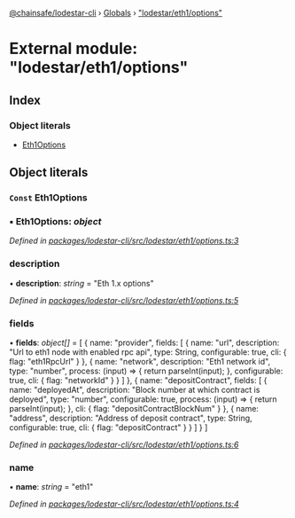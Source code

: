 [@chainsafe/lodestar-cli](../README.md) › [Globals](../globals.md) › ["lodestar/eth1/options"](_lodestar_eth1_options_.md)

# External module: "lodestar/eth1/options"

## Index

### Object literals

* [Eth1Options](_lodestar_eth1_options_.md#const-eth1options)

## Object literals

### `Const` Eth1Options

### ▪ **Eth1Options**: *object*

*Defined in [packages/lodestar-cli/src/lodestar/eth1/options.ts:3](https://github.com/ChainSafe/lodestar/blob/aa20a3b/packages/lodestar-cli/src/lodestar/eth1/options.ts#L3)*

###  description

• **description**: *string* = "Eth 1.x options"

*Defined in [packages/lodestar-cli/src/lodestar/eth1/options.ts:5](https://github.com/ChainSafe/lodestar/blob/aa20a3b/packages/lodestar-cli/src/lodestar/eth1/options.ts#L5)*

###  fields

• **fields**: *object[]* = [
    {
      name: "provider",
      fields: [
        {
          name: "url",
          description: "Url to eth1 node with enabled rpc api",
          type: String,
          configurable: true,
          cli: {
            flag: "eth1RpcUrl"
          }
        },
        {
          name: "network",
          description: "Eth1 network id",
          type: "number",
          process: (input) => {
            return parseInt(input);
          },
          configurable: true,
          cli: {
            flag: "networkId"
          }
        }
      ]
    },
    {
      name: "depositContract",
      fields: [
        {
          name: "deployedAt",
          description: "Block number at which contract is deployed",
          type: "number",
          configurable: true,
          process: (input) => {
            return parseInt(input);
          },
          cli: {
            flag: "depositContractBlockNum"
          }
        },
        {
          name: "address",
          description: "Address of deposit contract",
          type: String,
          configurable: true,
          cli: {
            flag: "depositContract"
          }
        }
      ]
    }
  ]

*Defined in [packages/lodestar-cli/src/lodestar/eth1/options.ts:6](https://github.com/ChainSafe/lodestar/blob/aa20a3b/packages/lodestar-cli/src/lodestar/eth1/options.ts#L6)*

###  name

• **name**: *string* = "eth1"

*Defined in [packages/lodestar-cli/src/lodestar/eth1/options.ts:4](https://github.com/ChainSafe/lodestar/blob/aa20a3b/packages/lodestar-cli/src/lodestar/eth1/options.ts#L4)*

